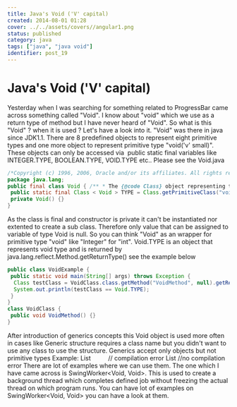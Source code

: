 ```yaml
---
title: Java's Void ('V' capital)
created: 2014-08-01 01:28
cover: ../../assets/covers//angular1.png
status: published
category: java
tags: ["java", "java void"]
identifier: post_19
---
```


# Java's Void ('V' capital)

Yesterday when I was searching for something related to ProgressBar came across something called "Void". I know about "void" which we use as a return type of method but I have never heard of "Void". So what is this "Void" ? when it is used ? Let's have a look into it. "Void" was there in java since JDK1.1. There are 8 predefined objects to represent eight primitive types and one more object to represent primitive type "void('v' small)". These objects can only be accessed via  public static final variables like INTEGER.TYPE, BOOLEAN.TYPE, VOID.TYPE etc.. Please see the Void.java

```java
/*Copyright (c) 1996, 2006, Oracle and/or its affiliates. All rights reserved. * ORACLE PROPRIETARY/CONFIDENTIAL. Use is subject to license terms.*/
package java.lang;
public final class Void { /** * The {@code Class} object representing the pseudo-type corresponding to * the keyword {@code void}. */
 public static final Class < Void > TYPE = Class.getPrimitiveClass("void"); /* * The Void class cannot be instantiated. */
 private Void() {}
}
```

As the class is final and constructor is private it can't be instantiated nor extented to create a sub class. Therefore only value that can be assigned to variable of type Void is null. So you can think "Void" as an wrapper for primitive type "void" like "Integer" for "int". Void.TYPE is an object that represents void type and is returned by java.lang.reflect.Method.getReturnType() see the example below

```java
public class VoidExample {
 public static void main(String[] args) throws Exception {
  Class testClass = VoidClass.class.getMethod("VoidMethod", null).getReturnType();
  System.out.println(testClass == Void.TYPE);
 }
}
class VoidClass {
 public void VoidMethod() {}
}
```

After introduction of generics concepts this Void object is used more often in cases like Generic structure requires a class name but you didn't want to use any class to use the structure. Generics accept only objects but not primitive types Example: List<int>          // compilation error List<Integer> //no compilation error There are lot of examples where we can use them. The one which I have came across is SwingWorker<Void, Void>. This is used to create a background thread which completes defined job without freezing the actual thread on which program runs. You can have lot of examples on SwingWorker<Void, Void> you can have a look at them.